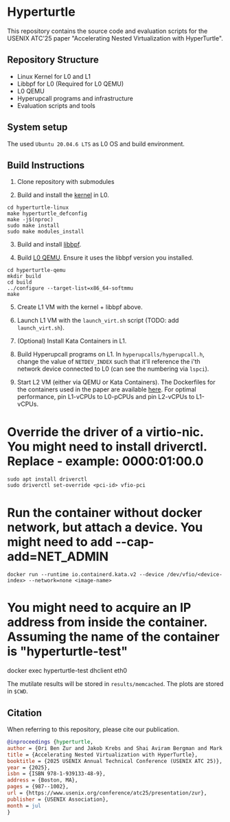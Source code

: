 # Hyperturtle
This repository contains the source code and evaluation scripts for the USENIX ATC'25 paper "Accelerating Nested Virtualization with HyperTurtle".

## Repository Structure
- Linux Kernel for L0 and L1
- Libbpf for L0 (Required for L0 QEMU)
- L0 QEMU
- Hyperupcall programs and infrastructure
- Evaluation scripts and tools

## System setup
The used `Ubuntu 20.04.6 LTS` as L0 OS and build environment.

## Build Instructions
1. Clone repository with submodules

2. Build and install the [kernel](https://github.com/OriBenZur/hyperturtle-linux/tree/ff0190f81a93bff05ab43ed5218ae7ba558a3b43) in L0.
```
cd hyperturtle-linux
make hyperturtle_defconfig
make -j$(nproc)
sudo make install
sudo make modules_install
```

3. Build and install [libbpf](https://github.com/OriBenZur/hyperturtle-linux/tree/ff0190f81a93bff05ab43ed5218ae7ba558a3b43/tools/lib/bpf).

4. Build [L0 QEMU](https://github.com/OriBenZur/hyperturtle-qemu/tree/da3218d45fb8611d73edc3c0eb5c6b20658c86b2). Ensure it uses the libbpf version you installed.
```
cd hyperturtle-qemu
mkdir build
cd build
../configure --target-list=x86_64-softmmu
make
```

5. Create L1 VM with the kernel + libbpf above.

6. Launch L1 VM with the `launch_virt.sh` script (TODO: add `launch_virt.sh`).

7. (Optional) Install Kata Containers in L1.

8. Build Hyperupcall programs on L1.
In `hyperupcalls/hyperupcall.h`, change the value of `NETDEV_INDEX` such that it'll reference the i'th network device connected to L0 (can see the numbering via `lspci`).

9. Start L2 VM (either via QEMU or Kata Containers). The Dockerfiles for the containers used in the paper are available [here](containers).
For optimal performance, pin L1-vCPUs to L0-pCPUs and pin L2-vCPUs to L1-vCPUs.

# Override the driver of a virtio-nic. You might need to install driverctl. Replace <pci-id> - example: 0000:01:00.0
```
sudo apt install driverctl
sudo driverctl set-override <pci-id> vfio-pci
```
# Run the container without docker network, but attach a device. You might need to add --cap-add=NET_ADMIN
```
docker run --runtime io.containerd.kata.v2 --device /dev/vfio/<device-index> --network=none <image-name>
```
# You might need to acquire an IP address from inside the container. Assuming the name of the container is "hyperturtle-test"
docker exec hyperturtle-test dhclient eth0

The mutilate results will be stored in `results/memcached`. The plots are stored in `$CWD`.

## Citation
When referring to this repository, please cite our publication.

```bibtex
@inproceedings {hyperturtle,
author = {Ori Ben Zur and Jakob Krebs and Shai Aviram Bergman and Mark Silberstein},
title = {Accelerating Nested Virtualization with HyperTurtle},
booktitle = {2025 USENIX Annual Technical Conference (USENIX ATC 25)},
year = {2025},
isbn = {ISBN 978-1-939133-48-9},
address = {Boston, MA},
pages = {987--1002},
url = {https://www.usenix.org/conference/atc25/presentation/zur},
publisher = {USENIX Association},
month = jul
}
```


